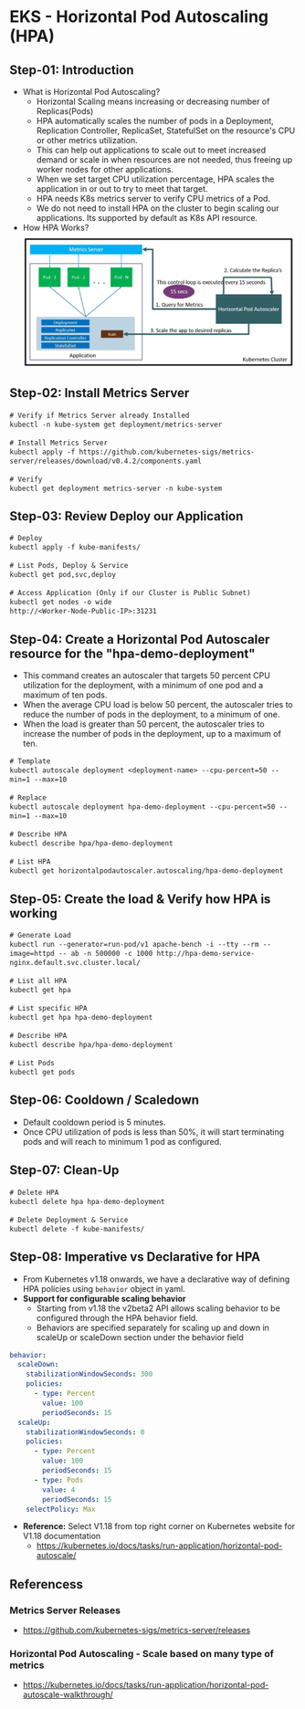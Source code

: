 # EKS - Horizontal Pod Autoscaling (HPA)

## Step-01: Introduction

- What is Horizontal Pod Autoscaling?
  - Horizontal Scaling means increasing or decreasing number of Replicas(Pods)
  - HPA automatically scales the number of pods in a Deployment, Replication Controller, ReplicaSet, StatefulSet on the resource's CPU or other metrics utilization.
  - This can help out applications to scale out to meet increased demand or scale in when resources are not needed, thus freeing up worker nodes for other applications.
  - When we set target CPU utilization percentage, HPA scales the application in or out to try to meet that target.
  - HPA needs K8s metrics server to verify CPU metrics of a Pod.
  - We do not need to install HPA on the cluster to begin scaling our applications. Its supported by default as K8s API resource.
- How HPA Works?
  ![How-HPA-Works](How-HPA-Works.JPG)

## Step-02: Install Metrics Server

```
# Verify if Metrics Server already Installed
kubectl -n kube-system get deployment/metrics-server

# Install Metrics Server
kubectl apply -f https://github.com/kubernetes-sigs/metrics-server/releases/download/v0.4.2/components.yaml

# Verify
kubectl get deployment metrics-server -n kube-system
```

## Step-03: Review Deploy our Application

```
# Deploy
kubectl apply -f kube-manifests/

# List Pods, Deploy & Service
kubectl get pod,svc,deploy

# Access Application (Only if our Cluster is Public Subnet)
kubectl get nodes -o wide
http://<Worker-Node-Public-IP>:31231
```

## Step-04: Create a Horizontal Pod Autoscaler resource for the "hpa-demo-deployment"

- This command creates an autoscaler that targets 50 percent CPU utilization for the deployment, with a minimum of one pod and a maximum of ten pods.
- When the average CPU load is below 50 percent, the autoscaler tries to reduce the number of pods in the deployment, to a minimum of one.
- When the load is greater than 50 percent, the autoscaler tries to increase the number of pods in the deployment, up to a maximum of ten.

```
# Template
kubectl autoscale deployment <deployment-name> --cpu-percent=50 --min=1 --max=10

# Replace
kubectl autoscale deployment hpa-demo-deployment --cpu-percent=50 --min=1 --max=10

# Describe HPA
kubectl describe hpa/hpa-demo-deployment

# List HPA
kubectl get horizontalpodautoscaler.autoscaling/hpa-demo-deployment
```

## Step-05: Create the load & Verify how HPA is working

```
# Generate Load
kubectl run --generator=run-pod/v1 apache-bench -i --tty --rm --image=httpd -- ab -n 500000 -c 1000 http://hpa-demo-service-nginx.default.svc.cluster.local/

# List all HPA
kubectl get hpa

# List specific HPA
kubectl get hpa hpa-demo-deployment

# Describe HPA
kubectl describe hpa/hpa-demo-deployment

# List Pods
kubectl get pods
```

## Step-06: Cooldown / Scaledown

- Default cooldown period is 5 minutes.
- Once CPU utilization of pods is less than 50%, it will start terminating pods and will reach to minimum 1 pod as configured.

## Step-07: Clean-Up

```
# Delete HPA
kubectl delete hpa hpa-demo-deployment

# Delete Deployment & Service
kubectl delete -f kube-manifests/
```

## Step-08: Imperative vs Declarative for HPA

- From Kubernetes v1.18 onwards, we have a declarative way of defining HPA policies using `behavior` object in yaml.
- **Support for configurable scaling behavior**
  - Starting from v1.18 the v2beta2 API allows scaling behavior to be configured through the HPA behavior field.
  - Behaviors are specified separately for scaling up and down in scaleUp or scaleDown section under the behavior field

```yml
behavior:
  scaleDown:
    stabilizationWindowSeconds: 300
    policies:
      - type: Percent
        value: 100
        periodSeconds: 15
  scaleUp:
    stabilizationWindowSeconds: 0
    policies:
      - type: Percent
        value: 100
        periodSeconds: 15
      - type: Pods
        value: 4
        periodSeconds: 15
    selectPolicy: Max
```

- **Reference:** Select V1.18 from top right corner on Kubernetes website for V1.18 documentation
  - https://kubernetes.io/docs/tasks/run-application/horizontal-pod-autoscale/

## Referencess

### Metrics Server Releases

- https://github.com/kubernetes-sigs/metrics-server/releases

### Horizontal Pod Autoscaling - Scale based on many type of metrics

- https://kubernetes.io/docs/tasks/run-application/horizontal-pod-autoscale-walkthrough/
